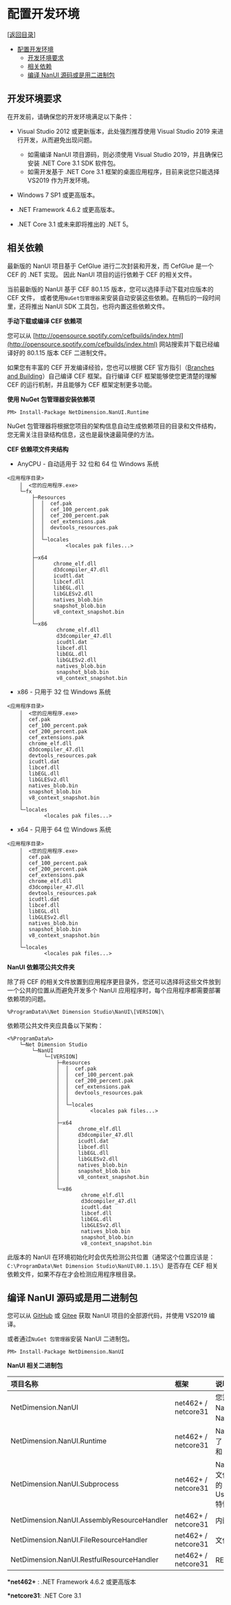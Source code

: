# 配置开发环境

[[返回目录](README.md)]

- [配置开发环境](#配置开发环境)
  - [开发环境要求](#开发环境要求)
  - [相关依赖](#相关依赖)
  - [编译 NanUI 源码或是用二进制包](#编译-nanui-源码或是用二进制包)

## 开发环境要求

在开发前，请确保您的开发环境满足以下条件：

- Visual Studio 2012 或更新版本，此处强烈推荐使用 Visual Studio 2019 来进行开发，从而避免出现问题。

  - 如需编译 NanUI 项目源码，则必须使用 Visual Studio 2019，并且确保已安装 .NET Core 3.1 SDK 软件包。
  - 如需开发基于 .NET Core 3.1 框架的桌面应用程序，目前来说您只能选择 VS2019 作为开发环境。

- Windows 7 SP1 或更高版本。
- .NET Framework 4.6.2 或更高版本。
- .NET Core 3.1 或未来即将推出的 .NET 5。

## 相关依赖

最新版的 NanUI 项目基于 CefGlue 进行二次封装和开发，而 CefGlue 是一个 CEF 的 .NET 实现。 因此 NanUI 项目的运行依赖于 CEF 的相关文件。

当前最新版的 NanUI 基于 CEF 80.1.15 版本，您可以选择手动下载对应版本的 CEF 文件， 或者使用`NuGet包管理器`来安装自动安装这些依赖。在稍后的一段时间里，还将推出 NanUI SDK 工具包，也将内置这些依赖文件。

**手动下载或编译 CEF 依赖项**

您可以从 [http://opensource.spotify.com/cefbuilds/index.html](http://opensource.spotify.com/cefbuilds/index.html) 网站搜索并下载已经编译好的 80.1.15 版本 CEF 二进制文件。

如果您有丰富的 CEF 开发编译经验，您也可以根据 CEF 官方指引（[Branches and Building](https://bitbucket.org/chromiumembedded/cef/wiki/BranchesAndBuilding)）自己编译 CEF 框架。自行编译 CEF 框架能够使您更清楚的理解 CEF 的运行机制，并且能够为 CEF 框架定制更多功能。

**使用 NuGet 包管理器安装依赖项**

```
PM> Install-Package NetDimension.NanUI.Runtime
```

NuGet 包管理器将根据您项目的架构信息自动生成依赖项目的目录和文件结构，您无需关注目录结构信息，这也是最快速最简便的方法。

**CEF 依赖项文件夹结构**

- AnyCPU - 自动适用于 32 位和 64 位 Windows 系统

```
<应用程序目录>
    │  <您的应用程序.exe>
    └─fx
        ├─Resources
        │  │  cef.pak
        │  │  cef_100_percent.pak
        │  │  cef_200_percent.pak
        │  │  cef_extensions.pak
        │  │  devtools_resources.pak
        │  │
        │  └─locales
        │          <locales pak files...>
        │
        ├─x64
        │      chrome_elf.dll
        │      d3dcompiler_47.dll
        │      icudtl.dat
        │      libcef.dll
        │      libEGL.dll
        │      libGLESv2.dll
        │      natives_blob.bin
        │      snapshot_blob.bin
        │      v8_context_snapshot.bin
        │
        └─x86
                chrome_elf.dll
                d3dcompiler_47.dll
                icudtl.dat
                libcef.dll
                libEGL.dll
                libGLESv2.dll
                natives_blob.bin
                snapshot_blob.bin
                v8_context_snapshot.bin
```

- x86 - 只用于 32 位 Windows 系统

```
<应用程序目录>
    │  <您的应用程序.exe>
    │  cef.pak
    │  cef_100_percent.pak
    │  cef_200_percent.pak
    │  cef_extensions.pak
    │  chrome_elf.dll
    │  d3dcompiler_47.dll
    │  devtools_resources.pak
    │  icudtl.dat
    │  libcef.dll
    │  libEGL.dll
    │  libGLESv2.dll
    │  natives_blob.bin
    │  snapshot_blob.bin
    │  v8_context_snapshot.bin
    │
    └─locales
            <locales pak files...>

```

- x64 - 只用于 64 位 Windows 系统

```
<应用程序目录>
    │  <您的应用程序.exe>
    │  cef.pak
    │  cef_100_percent.pak
    │  cef_200_percent.pak
    │  cef_extensions.pak
    │  chrome_elf.dll
    │  d3dcompiler_47.dll
    │  devtools_resources.pak
    │  icudtl.dat
    │  libcef.dll
    │  libEGL.dll
    │  libGLESv2.dll
    │  natives_blob.bin
    │  snapshot_blob.bin
    │  v8_context_snapshot.bin
    │
    └─locales
            <locales pak files...>
```

**NanUI 依赖项公共文件夹**

除了将 CEF 的相关文件放置到应用程序更目录外，您还可以选择将这些文件放到一个公共的位置从而避免开发多个 NanUI 应用程序时，每个应用程序都需要部署依赖项的问题。

```
%ProgramData%\Net Dimension Studio\NanUI\[VERSION]\
```

依赖项公共文件夹应具备以下架构：

```
<%ProgramData%>
    └─Net Dimension Studio
        └─NanUI
            └─[VERSION]
                ├─Resources
                │  │  cef.pak
                │  │  cef_100_percent.pak
                │  │  cef_200_percent.pak
                │  │  cef_extensions.pak
                │  │  devtools_resources.pak
                │  │
                │  └─locales
                │          <locales pak files...>
                │
                ├─x64
                │      chrome_elf.dll
                │      d3dcompiler_47.dll
                │      icudtl.dat
                │      libcef.dll
                │      libEGL.dll
                │      libGLESv2.dll
                │      natives_blob.bin
                │      snapshot_blob.bin
                │      v8_context_snapshot.bin
                │
                └─x86
                        chrome_elf.dll
                        d3dcompiler_47.dll
                        icudtl.dat
                        libcef.dll
                        libEGL.dll
                        libGLESv2.dll
                        natives_blob.bin
                        snapshot_blob.bin
                        v8_context_snapshot.bin
```

此版本的 NanUI 在环境初始化时会优先检测公共位置（通常这个位置应该是：`C:\ProgramData\Net Dimension Studio\NanUI\80.1.15\`）是否存在 CEF 相关依赖文件，如果不存在才会检测应用程序根目录。

## 编译 NanUI 源码或是用二进制包

您可以从 [GitHub](https://github.com/NetDimension/NanUI/) 或 [Gitee](https://gitee.com/linxuanchen/NanUI) 获取 NanUI 项目的全部源代码，并使用 VS2019 编译。

或者通过`NuGet 包管理器`安装 NanUI 二进制包。

```
PM> Install-Package NetDimension.NanUI
```

**NanUI 相关二进制包**

| 项目名称                                   | 框架                | 说明                                                                                |
| :----------------------------------------- | :------------------ | :---------------------------------------------------------------------------------- |
| NetDimension.NanUI                         | net462+ / netcore31 | 您需要引用此库来构建 NanUI 应用程序，这是 NanUI 的核心库。                          |
| NetDimension.NanUI.Runtime                 | net462+ / netcore31 | NanUI 的依赖项，包括了 CEF 框架二进制文件和 CFX 二进制文件。                        |
| NetDimension.NanUI.Subprocess              | net462+ / netcore31 | NanUI 的子进程可执行文件，如果是用 NanUI 的 UseDefaultSubprocess 特性需要安装此包。 |
| NetDimension.NanUI.AssemblyResourceHandler | net462+ / netcore31 | 内嵌资源处理器。                                                                    |
| NetDimension.NanUI.FileResourceHandler     | net462+ / netcore31 | 文件资源处理器。                                                                    |
| NetDimension.NanUI.RestfulResourceHandler  | net462+ / netcore31 | REST 数据资源处理器。                                                               |

**\*net462+** : .NET Framework 4.6.2 或更高版本

**\*netcore31**: .NET Core 3.1

